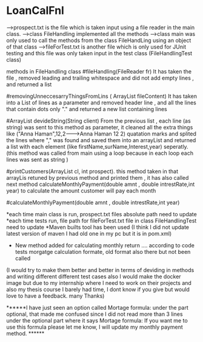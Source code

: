 # LoanCalFnl
-->prospect.txt is the file which is taken input using a file reader in the main class. 
-->class FileHandling implemented all the methods 
-->class main was only used to call the methods  from the class FileHandLing using an object of that class
-->fileForTest.txt is another file which is only used for JUnit testing and this file was only taken input in the test class (FileHandlingTest class)


methods in FileHandling class 
#fileHandling(FileReader fr)
 It has taken the file , removed leading and trailing whitespace  and did not add empty lines , and returned a list 
 
#removingUnneccesarryThingsFromLins ( ArrayList<String>  fileContent)
  It has taken into a List of lines as a parameter  and removed header line , and all the lines that contain dots only "." and returned a new list containing lines 
  
#ArrayList<String> devideString(String client)
  From the previous list , each line (as string) was sent to this method as parameter, it cleaned all the extra things like ("Anna Haman",12,2--->Anna Haman 12 2) quatation marks   and splited the lines where "," was found and saved them into an arrayList and returned a list with each element (like firstName,surName,Interest,year) seperatly.(this method     was called from main using a loop because in each loop each lines was sent as string )
  
#printCustomers(ArrayList<String> cl, int prospect).
  this method taken in that arrayLis retuned by previous method and printed them , it has also called next method 
  calculateMonthlyPayment(double amnt , double intrestRate,int year) to calculate the amount customer will pay each month
  
  
#calculateMonthlyPayment(double amnt , double intrestRate,int year)

 
 *each time main class is run, prospect.txt files absolute path need to update
 *each time tests run, file path for fileForTest.txt file in class  FileHandlingTest need to update
 *Maven builts tool has been used (I think I did not update latest version of maven I had old one in my pc but it is in pom.xml)
 * New method added for calculating monthly return .... according to code tests morgatge calculation formate, old format also there but not been called 
 
 (I would try to make them better and better in terms of deviding in methods and writing different different test cases also I would make the docker image but due to my internship where I need to work on their projects and also my thesis course I barely had time, I dont know if you give but would love to have a feedback. many Thanks)
 
 ******I have just seen an option called Mortage formula: under the part optional, that made me confused since I did not read more than 3 lines under the optional part where it says Mortage formula: If you want me to use this formula please let me know, I will update my monthly payment method. ******

 
  

